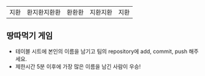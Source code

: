 <table>
      <tbody>
        <tr>
          <td>지환</td>
          <td>환지환지환환</td>
          <td>환환환</td>
          <td>지환지환</td>
	  <td>지환</td>
       <tr>
      </tbody>
</table>

## 땅따먹기 게임
- 테이블 시트에 본인의 이름을 남기고 팀의 repository에 add, commit, push 해주세요.
- 제한시간 5분 이후에 가장 많은 이름을 남긴 사람이 우승!

